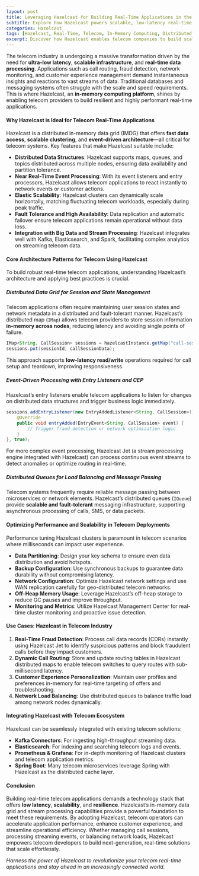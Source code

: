 ```yaml
---
layout: post
title: Leveraging Hazelcast for Building Real-Time Applications in the Telecom Industry
subtitle: Explore how Hazelcast powers scalable, low-latency real-time telecom applications with in-memory computing
categories: Hazelcast
tags: [Hazelcast, Real-Time, Telecom, In-Memory Computing, Distributed Systems, Big Data, Event Processing]
excerpt: Discover how Hazelcast enables telecom companies to build scalable and low-latency real-time applications leveraging in-memory data grids and distributed processing.
---
```

The telecom industry is undergoing a massive transformation driven by the need for **ultra-low latency**, **scalable infrastructure**, and **real-time data processing**. Applications such as call routing, fraud detection, network monitoring, and customer experience management demand instantaneous insights and reactions to vast streams of data. Traditional databases and messaging systems often struggle with the scale and speed requirements. This is where Hazelcast, an **in-memory computing platform**, shines by enabling telecom providers to build resilient and highly performant real-time applications.

#### Why Hazelcast is Ideal for Telecom Real-Time Applications

Hazelcast is a distributed in-memory data grid (IMDG) that offers **fast data access**, **scalable clustering**, and **event-driven architecture**—all critical for telecom systems. Key features that make Hazelcast suitable include:

- **Distributed Data Structures**: Hazelcast supports maps, queues, and topics distributed across multiple nodes, ensuring data availability and partition tolerance.
- **Near Real-Time Event Processing**: With its event listeners and entry processors, Hazelcast allows telecom applications to react instantly to network events or customer actions.
- **Elastic Scalability**: Hazelcast clusters can dynamically scale horizontally, matching fluctuating telecom workloads, especially during peak traffic.
- **Fault Tolerance and High Availability**: Data replication and automatic failover ensure telecom applications remain operational without data loss.
- **Integration with Big Data and Stream Processing**: Hazelcast integrates well with Kafka, Elasticsearch, and Spark, facilitating complex analytics on streaming telecom data.

#### Core Architecture Patterns for Telecom Using Hazelcast

To build robust real-time telecom applications, understanding Hazelcast’s architecture and applying best practices is crucial.

##### Distributed Data Grid for Session and State Management

Telecom applications often require maintaining user session states and network metadata in a distributed and fault-tolerant manner. Hazelcast’s distributed map (`IMap`) allows telecom providers to store session information **in-memory across nodes**, reducing latency and avoiding single points of failure.

```java
IMap<String, CallSession> sessions = hazelcastInstance.getMap("call-sessions");
sessions.put(sessionId, callSessionData);
```

This approach supports **low-latency read/write** operations required for call setup and teardown, improving responsiveness.

##### Event-Driven Processing with Entry Listeners and CEP

Hazelcast’s entry listeners enable telecom applications to listen for changes on distributed data structures and trigger business logic immediately.

```java
sessions.addEntryListener(new EntryAddedListener<String, CallSession>() {
    @Override
    public void entryAdded(EntryEvent<String, CallSession> event) {
        // Trigger fraud detection or network optimization logic
    }
}, true);
```

For more complex event processing, Hazelcast Jet (a stream processing engine integrated with Hazelcast) can process continuous event streams to detect anomalies or optimize routing in real-time.

##### Distributed Queues for Load Balancing and Message Passing

Telecom systems frequently require reliable message passing between microservices or network elements. Hazelcast’s distributed queues (`IQueue`) provide **scalable and fault-tolerant** messaging infrastructure, supporting asynchronous processing of calls, SMS, or data packets.

#### Optimizing Performance and Scalability in Telecom Deployments

Performance tuning Hazelcast clusters is paramount in telecom scenarios where milliseconds can impact user experience.

- **Data Partitioning**: Design your key schema to ensure even data distribution and avoid hotspots.
- **Backup Configuration**: Use synchronous backups to guarantee data durability without compromising latency.
- **Network Configuration**: Optimize Hazelcast network settings and use WAN replication carefully for geo-distributed telecom networks.
- **Off-Heap Memory Usage**: Leverage Hazelcast’s off-heap storage to reduce GC pauses and improve throughput.
- **Monitoring and Metrics**: Utilize Hazelcast Management Center for real-time cluster monitoring and proactive issue detection.

#### Use Cases: Hazelcast in Telecom Industry

1. **Real-Time Fraud Detection**: Process call data records (CDRs) instantly using Hazelcast Jet to identify suspicious patterns and block fraudulent calls before they impact customers.
2. **Dynamic Call Routing**: Store and update routing tables in Hazelcast distributed maps to enable telecom switches to query routes with sub-millisecond latency.
3. **Customer Experience Personalization**: Maintain user profiles and preferences in-memory for real-time targeting of offers and troubleshooting.
4. **Network Load Balancing**: Use distributed queues to balance traffic load among network nodes dynamically.

#### Integrating Hazelcast with Telecom Ecosystem

Hazelcast can be seamlessly integrated with existing telecom solutions:

- **Kafka Connectors**: For ingesting high-throughput streaming data.
- **Elasticsearch**: For indexing and searching telecom logs and events.
- **Prometheus & Grafana**: For in-depth monitoring of Hazelcast clusters and telecom application metrics.
- **Spring Boot**: Many telecom microservices leverage Spring with Hazelcast as the distributed cache layer.

#### Conclusion

Building real-time telecom applications demands a technology stack that offers **low latency**, **scalability**, and **resilience**. Hazelcast’s in-memory data grid and stream processing capabilities provide a powerful foundation to meet these requirements. By adopting Hazelcast, telecom operators can accelerate application performance, enhance customer experience, and streamline operational efficiency. Whether managing call sessions, processing streaming events, or balancing network loads, Hazelcast empowers telecom developers to build next-generation, real-time solutions that scale effortlessly.

*Harness the power of Hazelcast to revolutionize your telecom real-time applications and stay ahead in an increasingly connected world.*
